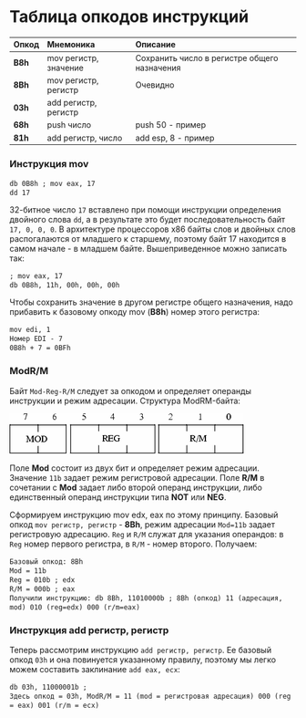 # Таблица опкодов инструкций

| Опкод    | Мнемоника             | Описание
| -------- | :-------------------- |:----------
| **B8h**  | mov регистр, значение | Сохранить число в регистре общего назначения
| **8Bh**  | mov регистр, регистр  | Очевидно
| **03h**  | add регистр, регистр  |
| **68h**  | push число            | push 50 - пример
| **81h**  | add регистр, число    | add esp, 8 - пример

### Инструкция mov
```
db 0B8h ; mov eax, 17
dd 17
```
32-битное число `17` вставлено при помощи инструкции определения двойного слова `dd`, а в результате это будет последовательность байт `17, 0, 0, 0`. В архитектуре процессоров x86 байты слов и двойных слов распогалаются от младшего к старшему, поэтому байт 17 находится в самом начале - в младшем байте. Вышеприведенное можно записать так:
```
; mov eax, 17
db 0B8h, 11h, 00h, 00h, 00h
```

Чтобы сохранить значение в другом регистре общего назначения, надо прибавить к базовому опкоду mov (**B8h**) номер этого регистра:

```
mov edi, 1
Номер EDI - 7
0B8h + 7 = 0BFh
```

### ModR/M

Байт `Mod-Reg-R/M` следует за опкодом и определяет операнды инструкции и режим адресации. Структура ModRM-байта:

![Mod-Reg-R/m](https://github.com/aeshes/x86-mastery/blob/master/Beth/img/mod_reg_r_m_byte.png)

Поле **Mod** состоит из двух бит и определяет режим адресации. Значение `11b` задает режим регистровой адресации. Поле **R/M** в сочетании с **Mod** задает либо второй операнд инструкции, либо единственный операнд инструкции типа **NOT** или **NEG**.

Сформируем инструкцию mov edx, eax по этому принципу. Базовый опкод `mov регистр, регистр` - **8Bh**, режим адресации `Mod=11b` задает регистровую адресацию. `Reg` и `R/M` служат для указания операндов: в `Reg` номер первого регистра, в `R/M` - номер второго. Получаем:

```
Базовый опкод: 8Bh
Mod = 11b
Reg = 010b ; edx
R/M = 000b ; eax
Получили инструкцию: db 8Bh, 11010000b ; 8Bh (опкод) 11 (адресация, mod) 010 (reg=edx) 000 (r/m=eax)
```

### Инструкция add регистр, регистр

Теперь рассмотрим инструкцию `add регистр, регистр`. Ее базовый опкод `03h` и она повинуется указанному правилу, поэтому мы легко можем составить заклинание `add eax, ecx`:

```
db 03h, 11000001b ; 
Здесь опкод = 03h, ModR/M = 11 (mod = регистровая адресация) 000 (reg = eax) 001 (r/m = ecx)
```